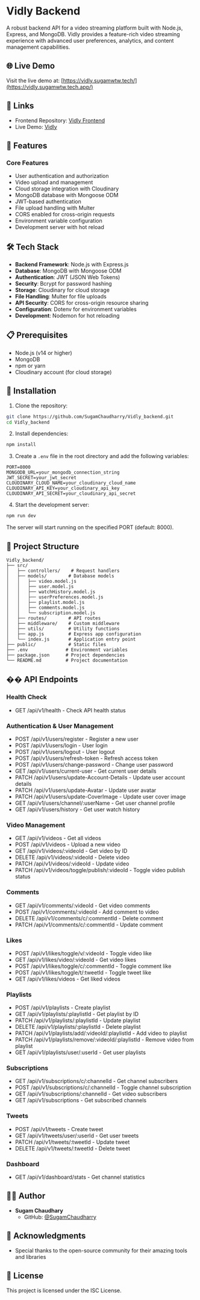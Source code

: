 # Vidly Backend

A robust backend API for a video streaming platform built with Node.js, Express, and MongoDB. Vidly provides a feature-rich video streaming experience with advanced user preferences, analytics, and content management capabilities.

## 🌐 Live Demo

Visit the live demo at: [https://vidly.sugamwtw.tech/](https://vidly.sugamwtw.tech.app/)

## 🔗 Links

- Frontend Repository: [Vidly Frontend](https://github.com/SugamChaudharry/Vidly)
- Live Demo: [Vidly](https://vidly.sugamwtw.tech/)

## 🚀 Features

### Core Features

- User authentication and authorization
- Video upload and management
- Cloud storage integration with Cloudinary
- MongoDB database with Mongoose ODM
- JWT-based authentication
- File upload handling with Multer
- CORS enabled for cross-origin requests
- Environment variable configuration
- Development server with hot reload

## 🛠️ Tech Stack

- **Backend Framework**: Node.js with Express.js
- **Database**: MongoDB with Mongoose ODM
- **Authentication**: JWT (JSON Web Tokens)
- **Security**: Bcrypt for password hashing
- **Storage**: Cloudinary for cloud storage
- **File Handling**: Multer for file uploads
- **API Security**: CORS for cross-origin resource sharing
- **Configuration**: Dotenv for environment variables
- **Development**: Nodemon for hot reloading

## 📋 Prerequisites

- Node.js (v14 or higher)
- MongoDB
- npm or yarn
- Cloudinary account (for cloud storage)

## 🔧 Installation

1. Clone the repository:

```bash
git clone https://github.com/SugamChaudharry/Vidly_backend.git
cd Vidly_backend
```

2. Install dependencies:

```bash
npm install
```

3. Create a `.env` file in the root directory and add the following variables:

```env
PORT=8000
MONGODB_URL=your_mongodb_connection_string
JWT_SECRET=your_jwt_secret
CLOUDINARY_CLOUD_NAME=your_cloudinary_cloud_name
CLOUDINARY_API_KEY=your_cloudinary_api_key
CLOUDINARY_API_SECRET=your_cloudinary_api_secret
```

4. Start the development server:

```bash
npm run dev
```

The server will start running on the specified PORT (default: 8000).

## 📁 Project Structure

```
Vidly_backend/
├── src/
│   ├── controllers/    # Request handlers
│   ├── models/        # Database models
│   │   ├── video.model.js
│   │   ├── user.model.js
│   │   ├── watchHistory.model.js
│   │   ├── userPreferences.model.js
│   │   ├── playlist.model.js
│   │   ├── comments.model.js
│   │   └── subscription.model.js
│   ├── routes/        # API routes
│   ├── middleware/    # Custom middleware
│   ├── utils/         # Utility functions
│   ├── app.js         # Express app configuration
│   └── index.js       # Application entry point
├── public/            # Static files
├── .env              # Environment variables
├── package.json      # Project dependencies
└── README.md         # Project documentation
```

## �� API Endpoints

### Health Check

- GET /api/v1/health - Check API health status

### Authentication & User Management

- POST /api/v1/users/register - Register a new user
- POST /api/v1/users/login - User login
- POST /api/v1/users/logout - User logout
- POST /api/v1/users/refresh-token - Refresh access token
- POST /api/v1/users/change-password - Change user password
- GET /api/v1/users/current-user - Get current user details
- PATCH /api/v1/users/update-Account-Details - Update user account details
- PATCH /api/v1/users/update-Avatar - Update user avatar
- PATCH /api/v1/users/update-CoverImage - Update user cover image
- GET /api/v1/users/channel/:userName - Get user channel profile
- GET /api/v1/users/history - Get user watch history

### Video Management

- GET /api/v1/videos - Get all videos
- POST /api/v1/videos - Upload a new video
- GET /api/v1/videos/:videoId - Get video by ID
- DELETE /api/v1/videos/:videoId - Delete video
- PATCH /api/v1/videos/:videoId - Update video
- PATCH /api/v1/videos/toggle/publish/:videoId - Toggle video publish status

### Comments

- GET /api/v1/comments/:videoId - Get video comments
- POST /api/v1/comments/:videoId - Add comment to video
- DELETE /api/v1/comments/c/:commentId - Delete comment
- PATCH /api/v1/comments/c/:commentId - Update comment

### Likes

- POST /api/v1/likes/toggle/v/:videoId - Toggle video like
- GET /api/v1/likes/video/:videoId - Get video likes
- POST /api/v1/likes/toggle/c/:commentId - Toggle comment like
- POST /api/v1/likes/toggle/t/:tweetId - Toggle tweet like
- GET /api/v1/likes/videos - Get liked videos

### Playlists

- POST /api/v1/playlists - Create playlist
- GET /api/v1/playlists/:playlistId - Get playlist by ID
- PATCH /api/v1/playlists/:playlistId - Update playlist
- DELETE /api/v1/playlists/:playlistId - Delete playlist
- PATCH /api/v1/playlists/add/:videoId/:playlistId - Add video to playlist
- PATCH /api/v1/playlists/remove/:videoId/:playlistId - Remove video from playlist
- GET /api/v1/playlists/user/:userId - Get user playlists

### Subscriptions

- GET /api/v1/subscriptions/c/:channelId - Get channel subscribers
- POST /api/v1/subscriptions/c/:channelId - Toggle channel subscription
- GET /api/v1/subscriptions/:channelId - Get video subscribers
- GET /api/v1/subscriptions - Get subscribed channels

### Tweets

- POST /api/v1/tweets - Create tweet
- GET /api/v1/tweets/user/:userId - Get user tweets
- PATCH /api/v1/tweets/:tweetId - Update tweet
- DELETE /api/v1/tweets/:tweetId - Delete tweet

### Dashboard

- GET /api/v1/dashboard/stats - Get channel statistics

## 👨‍💻 Author

- **Sugam Chaudhary**
  - GitHub: [@SugamChaudharry](https://github.com/SugamChaudharry)

## 🙏 Acknowledgments

- Special thanks to the open-source community for their amazing tools and libraries

## 📝 License

This project is licensed under the ISC License.
